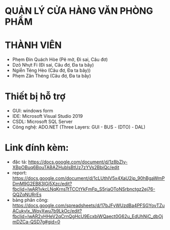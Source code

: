 # QUẢN LÝ CỬA HÀNG VĂN PHÒNG PHẨM

# THÀNH VIÊN
- Phẹm Đin Quách Hòe (Pê mờ, Đì sai, Câu đơ)
- Dzõ Nhựt Fi (Đì sai, Câu đơ, Đa ta bây)
- Ngiễn Téng Hèo (Câu đơ, Đa ta bây))
- Phẹm Zăn Théng (Câu đơ, Đa ta bây)

# Thiết bị hỗ trợ
- GUI: windows form
- IDE: Microsoft Visual Studio 2019
- CSDL: Microsoft SQL Server
- Công nghệ: ADO.NET (Three Layers: GUI - BUS - (DTO) - DAL)

# Link đính kèm:
- đặc tả: https://docs.google.com/document/d/1z8bZIy-XBpOBuq6BouTABAZHublsBtUz7zYVs2BbiQc/edit
- report: https://docs.google.com/document/d/1cLUthIV5x4XaU2ip_90hBgaWmPDmM9G2EB83lGj5Xzc/edit?fbclid=IwAR1vkcLNqKrnsTtTCCtYkFmFp_S5rjaOToNSrbnctgz2ej76-QQZqNURrEs
- bảng phân công: https://docs.google.com/spreadsheets/d/17bJFyWUzdBa4PFSGYovTZuACukylx_WqyXwu7b9LkOc/edit?fbclid=IwAR2vHHeV2qCrnQgHcU9EcxbiWQaect0G62u_EdUhNjC_dbOjmDZCa-QSD7g#gid=0
